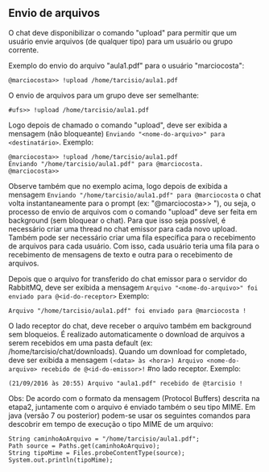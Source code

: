 ## Envio de arquivos

O chat deve disponibilizar o comando "upload" para permitir que um usuário envie arquivos 
(de qualquer tipo) para um usuário ou grupo corrente. 

Exemplo do envio do arquivo "aula1.pdf" para o usuário "marciocosta":

```
@marciocosta>> !upload /home/tarcisio/aula1.pdf
```
O envio de arquivos para um grupo deve ser semelhante:

```
#ufs>> !upload /home/tarcisio/aula1.pdf
```
Logo depois de chamado o comando "upload", deve ser exibida a mensagem 
(não bloqueante) ```Enviando "<nome-do-arquivo>" para <destinatário>```. Exemplo:

```
@marciocosta>> !upload /home/tarcisio/aula1.pdf
Enviando "/home/tarcisio/aula1.pdf" para @marciocosta.
@marciocosta>>
```
Observe também que no exemplo acima, logo depois de exibida a 
mensagem ```Enviando "/home/tarcisio/aula1.pdf" para @marciocosta``` o chat volta instantaneamente para o prompt (ex: "@marciocosta>> "), ou seja, o processo de envio de arquivos com o comando "upload" deve ser feita em background (sem bloquear o chat). Para que isso seja possível, é necessário criar uma thread no chat emissor para cada novo upload. Também pode ser necessário criar uma fila específica para o recebimento de arquivos para cada usuário. Com isso, cada usuário teria uma fila para o recebimento de mensagens de texto e outra para o recebimento de arquivos.

Depois que o arquivo for transferido do chat emissor para o servidor do RabbitMQ, deve ser exibida a mensagem ```Arquivo "<nome-do-arquivo>" foi enviado para @<id-do-receptor>``` Exemplo:

```
Arquivo "/home/tarcisio/aula1.pdf" foi enviado para @marciocosta !
```
O lado receptor do chat, deve receber o arquivo também em background sem bloqueios. 
É realizado automaticamente o download de arquivos a serem recebidos em uma pasta
default (ex: /home/tarcisio/chat/downloads). Quando um download for completado,
deve ser exibida a mensagem ```(<data> às <hora>) Arquivo <nome-do-arquivo> recebido de @<id-do-emissor>!```
#no lado receptor. Exemplo: 

```
(21/09/2016 às 20:55) Arquivo "aula1.pdf" recebido de @tarcisio !
```

Obs: De acordo com o formato da mensagem (Protocol Buffers) descrita na etapa2, juntamente com o 
arquivo é enviado também o seu tipo MIME. Em java (versão 7 ou posterior) podem-se usar os seguintes 
comandos para descobrir em tempo de execução o tipo MIME de um arquivo:

```
String caminhoAoArquivo = "/home/tarcisio/aula1.pdf"; 
Path source = Paths.get(caminhoAoArquivo);
String tipoMime = Files.probeContentType(source);
System.out.println(tipoMime);
```